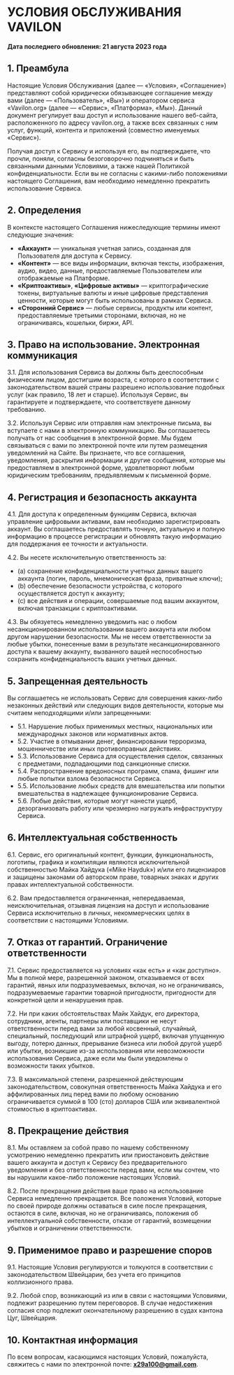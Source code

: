 # УСЛОВИЯ ОБСЛУЖИВАНИЯ VAVILON

**Дата последнего обновления: 21 августа 2023 года**

## 1. Преамбула

Настоящие Условия Обслуживания (далее — «Условия», «Соглашение») представляют собой юридически обязывающее соглашение между вами (далее — «Пользователь», «Вы») и оператором сервиса «Vavilon.org» (далее — «Сервис», «Платформа», «Мы»). Данный документ регулирует ваш доступ и использование нашего веб-сайта, расположенного по адресу vavilon.org, а также всех связанных с ним услуг, функций, контента и приложений (совместно именуемых «Сервис»).

Получая доступ к Сервису и используя его, вы подтверждаете, что прочли, поняли, согласны безоговорочно подчиняться и быть связанными данными Условиями, а также нашей Политикой конфиденциальности. Если вы не согласны с какими-либо положениями настоящего Соглашения, вам необходимо немедленно прекратить использование Сервиса.

## 2. Определения

В контексте настоящего Соглашения нижеследующие термины имеют следующие значения:

*   **«Аккаунт»** — уникальная учетная запись, созданная для Пользователя для доступа к Сервису.
*   **«Контент»** — все виды информации, включая тексты, изображения, аудио, видео, данные, предоставляемые Пользователем или отображаемые на Платформе.
*   **«Криптоактивы»**, **«Цифровые активы»** — криптографические токены, виртуальные валюты и иные цифровые представления ценности, которые могут быть использованы в рамках Сервиса.
*   **«Сторонний Сервис»** — любые сервисы, продукты или контент, предоставляемые третьими сторонами, включая, но не ограничиваясь, кошельки, биржи, API.

## 3. Право на использование. Электронная коммуникация

3.1. Для использования Сервиса вы должны быть дееспособным физическим лицом, достигшим возраста, с которого в соответствии с законодательством вашей страны разрешено использование подобных услуг (как правило, 18 лет и старше). Используя Сервис, вы гарантируете и подтверждаете, что соответствуете данному требованию.

3.2. Используя Сервис или отправляя нам электронные письма, вы вступаете с нами в электронную коммуникацию. Вы соглашаетесь получать от нас сообщения в электронной форме. Мы будем связываться с вами по электронной почте или путем размещения уведомлений на Сайте. Вы признаете, что все соглашения, уведомления, раскрытия информации и другие сообщения, которые мы предоставляем в электронной форме, удовлетворяют любым юридическим требованиям, предъявляемым к письменной форме.

## 4. Регистрация и безопасность аккаунта

4.1. Для доступа к определенным функциям Сервиса, включая управление цифровыми активами, вам необходимо зарегистрировать аккаунт. Вы соглашаетесь предоставлять точную, актуальную и полную информацию в процессе регистрации и обновлять такую информацию для поддержания ее точности и актуальности.

4.2. Вы несете исключительную ответственность за:
*   (a) сохранение конфиденциальности учетных данных вашего аккаунта (логин, пароль, мнемоническая фраза, приватные ключи);
*   (b) обеспечение безопасности устройства, с которого осуществляется доступ к аккаунту;
*   (c) все действия и операции, совершаемые под вашим аккаунтом, включая транзакции с криптоактивами.

4.3. Вы обязуетесь немедленно уведомить нас о любом несанкционированном использовании вашего аккаунта или любом другом нарушении безопасности. Мы не несем ответственности за любые убытки, понесенные вами в результате несанкционированного доступа к вашему аккаунту, вызванного вашей неспособностью сохранить конфиденциальность ваших учетных данных.

## 5. Запрещенная деятельность

Вы соглашаетесь не использовать Сервис для совершения каких-либо незаконных действий или следующих видов деятельности, которые мы считаем неподходящими и/или запрещенными:

*   5.1. Нарушение любых применимых местных, национальных или международных законов или нормативных актов.
*   5.2. Участие в отмывании денег, финансировании терроризма, мошенничестве или иных противоправных действиях.
*   5.3. Использование Сервиса для осуществления сделок, связанных с предметами, подпадающими под санкционные списки.
*   5.4. Распространение вредоносных программ, спама, фишинг или любые попытки взлома безопасности Сервиса.
*   5.5. Использование любых средств для вмешательства или попытки вмешательства в надлежащее функционирование Сервиса.
*   5.6. Любые действия, которые могут нанести ущерб, дезорганизовать работу или чрезмерно нагружать инфраструктуру Сервиса.

## 6. Интеллектуальная собственность

6.1. Сервис, его оригинальный контент, функции, функциональность, логотипы, графика и компиляции являются исключительной собственностью Майка Хайдука («Mike Hayduk») и/или его лицензиаров и защищены законами об авторском праве, товарных знаках и других правах интеллектуальной собственности.

6.2. Вам предоставляется ограниченная, непередаваемая, неисключительная, отзывная лицензия на доступ и использование Сервиса исключительно в личных, некоммерческих целях в соответствии с настоящими Условиями.

## 7. Отказ от гарантий. Ограничение ответственности

7.1. Сервис предоставляется на условиях «как есть» и «как доступно». Мы в полной мере, разрешенной законом, отказываемся от всех гарантий, явных или подразумеваемых, включая, но не ограничиваясь, подразумеваемые гарантии товарной пригодности, пригодности для конкретной цели и ненарушения прав.

7.2. Ни при каких обстоятельствах Майк Хайдук, его директора, сотрудники, агенты, партнеры или поставщики не несут ответственности перед вами за любой косвенный, случайный, специальный, последующий или штрафной ущерб, включая упущенную выгоду, потерю данных, прерывание бизнеса или любой другой ущерб или убытки, возникшие из-за использования или невозможности использования Сервиса, даже если мы были уведомлены о возможности таких убытков.

7.3. В максимальной степени, разрешенной действующим законодательством, совокупная ответственность Майка Хайдука и его аффилированных лиц перед вами по любому основанию ограничивается суммой в 100 (сто) долларов США или эквивалентной стоимостью в криптоактивах.

## 8. Прекращение действия

8.1. Мы оставляем за собой право по нашему собственному усмотрению немедленно прекратить или приостановить действие вашего аккаунта и доступ к Сервису без предварительного уведомления и без ответственности перед вами, если мы сочтем, что вы нарушили какое-либо положение настоящих Условий.

8.2. После прекращения действия ваше право на использование Сервиса немедленно прекращается. Все положения Условий, которые по своей природе должны оставаться в силе после прекращения, остаются в силе, включая, но не ограничиваясь, положения об интеллектуальной собственности, отказе от гарантий, возмещении убытков и ограничении ответственности.

## 9. Применимое право и разрешение споров

9.1. Настоящие Условия регулируются и толкуются в соответствии с законодательством Швейцарии, без учета его принципов коллизионного права.

9.2. Любой спор, возникающий из или в связи с настоящими Условиями, подлежит разрешению путем переговоров. В случае недостижения согласия спор подлежит окончательному разрешению в судах кантона Цуг, Швейцария.

## 10. Контактная информация

По всем вопросам, касающимся настоящих Условий, пожалуйста, свяжитесь с нами по электронной почте: **x29a100@gmail.com**.